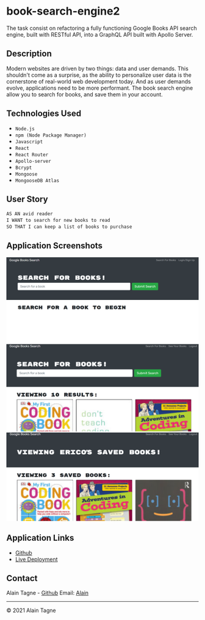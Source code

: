 # book-search-engine2

The task consist on refactoring a fully functioning Google Books API search engine, built with RESTful API, into a GraphQL API built with Apollo Server.

## Description

Modern websites are driven by two things: data and user demands. This shouldn't come as a surprise, as the ability to personalize user data is the cornerstone of real-world web development today. And as user demands evolve, applications need to be more performant. The book search engine allow you to search for books, and save them in your account.

## Technologies Used

* `Node.js`
* `npm (Node Package Manager)`
* `Javascript`
* `React`
* `React Router`
* `Apollo-server`
* `Bcrypt`
* `Mongoose`
* `MongooseDB Atlas`


## User Story

```md
AS AN avid reader
I WANT to search for new books to read
SO THAT I can keep a list of books to purchase
```

## Application Screenshots

![Screenshot](images/login.png)
![Screenshot](images/result.png)
![Screenshot](images/saved.png)

## Application Links
* [Github](https://github.com/AlCharl88/book-search-engine2)
* [Live Deployment](https://cryptic-beach-50325.herokuapp.com)

## Contact 

Alain Tagne - [Github](https://github.com/AlCharl88) Email: [Alain](mailto:alctagne@gmail.com) 

---

&copy; 2021 Alain Tagne